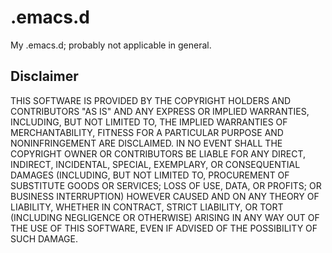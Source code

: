 .emacs.d
========

My .emacs.d; probably not applicable in general.

Disclaimer
-----
THIS SOFTWARE IS PROVIDED BY THE COPYRIGHT HOLDERS AND CONTRIBUTORS "AS IS" AND
ANY EXPRESS OR IMPLIED WARRANTIES, INCLUDING, BUT NOT LIMITED TO, THE IMPLIED
WARRANTIES OF MERCHANTABILITY, FITNESS FOR A PARTICULAR PURPOSE AND NONINFRINGEMENT
ARE DISCLAIMED. IN NO EVENT SHALL THE COPYRIGHT OWNER OR CONTRIBUTORS BE LIABLE FOR
ANY DIRECT, INDIRECT, INCIDENTAL, SPECIAL, EXEMPLARY, OR CONSEQUENTIAL DAMAGES
(INCLUDING, BUT NOT LIMITED TO, PROCUREMENT OF SUBSTITUTE GOODS OR SERVICES;
LOSS OF USE, DATA, OR PROFITS; OR BUSINESS INTERRUPTION) HOWEVER CAUSED AND
ON ANY THEORY OF LIABILITY, WHETHER IN CONTRACT, STRICT LIABILITY, OR TORT
(INCLUDING NEGLIGENCE OR OTHERWISE) ARISING IN ANY WAY OUT OF THE USE OF THIS
SOFTWARE, EVEN IF ADVISED OF THE POSSIBILITY OF SUCH DAMAGE.
